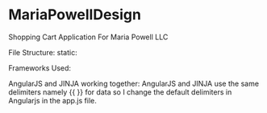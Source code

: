 # MariaPowellDesign
Shopping Cart Application For Maria Powell LLC

File Structure:
static:

Frameworks Used:


AngularJS and JINJA working together:
  AngularJS and JINJA use the same delimiters namely {{ }} for data so I change the default delimiters   in Angularjs in the app.js file. 
